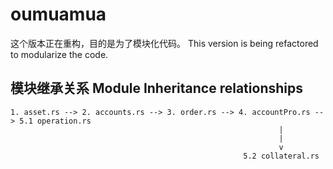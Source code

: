 # oumuamua

这个版本正在重构，目的是为了模块化代码。
This version is being refactored to modularize the code.

## 模块继承关系 Module Inheritance relationships 
```shell
1. asset.rs --> 2. accounts.rs --> 3. order.rs --> 4. accountPro.rs --> 5.1 operation.rs
                                                            |
                                                            |
                                                            v
                                                    5.2 collateral.rs
```

